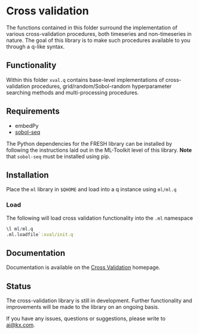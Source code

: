 # Cross validation

The functions contained in this folder surround the implementation of various cross-validation procedures, both timeseries and non-timeseries in nature. The goal of this library is to make such procedures available to you through a q-like syntax.

## Functionality

Within this folder `xval.q` contains base-level implementations of cross-validation procedures, grid/random/Sobol-random hyperparameter searching methods and multi-processing procedures.

## Requirements

- embedPy
- [sobol-seq](https://pypi.org/project/sobol-seq/)

The Python dependencies for the FRESH library can be installed by following the instructions laid out in the ML-Toolkit level of this library. **Note** that `sobol-seq` must be installed using pip.

## Installation

Place the `ml` library in `$QHOME` and load into a q instance using `ml/ml.q`

### Load

The following will load cross validation functionality into the `.ml` namespace  

```q
\l ml/ml.q
.ml.loadfile`:xval/init.q
```

## Documentation

Documentation is available on the [Cross Validation](../docs/xval.md) homepage.

## Status

The cross-validation library is still in development. Further functionality and improvements will be made to the library on an ongoing basis.

If you have any issues, questions or suggestions, please write to ai@kx.com.

